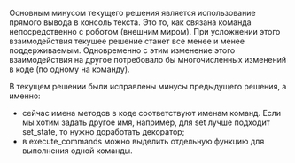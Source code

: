 Основным минусом текущего решения является использование прямого вывода в консоль текста. Это то, как связана команда непосредственно с роботом (внешним миром). При усложнении этого взаимодействия текущее решение станет все менее и менее поддерживаемым. Одновременно с этим изменение этого взаимодействия на другое потребовало бы многочисленных изменений в коде (по одному на команду). 

В текущем решении были исправлены минусы предыдущего решения, а именно:
* сейчас имена методов в коде соответствуют именам команд. Если мы хотим задать другое имя, например, для set лучше подходит set_state, то нужно доработать декоратор;
* в execute_commands можно выделить отдельную функцию для выполнения одной команды.